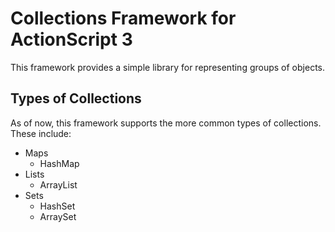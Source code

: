 # Collections Framework for ActionScript 3
This framework provides a simple library for representing groups of objects. 

## Types of Collections
As of now, this framework supports the more common types of collections. These include:

* Maps
	* HashMap
* Lists
	* ArrayList
* Sets
	* HashSet
	* ArraySet